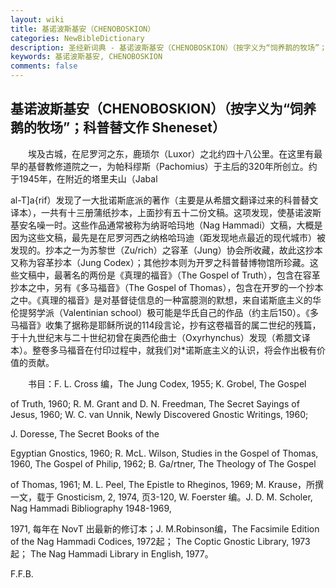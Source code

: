 ```yaml
---
layout: wiki
title: 基诺波斯基安（CHENOBOSKION）
categories: NewBibleDictionary
description: 圣经新词典 - 基诺波斯基安（CHENOBOSKION）（按字义为“饲养鹅的牧场”；科普替文作 Sheneset）
keywords: 基诺波斯基安, CHENOBOSKION
comments: false
---
```


## 基诺波斯基安（CHENOBOSKION）（按字义为“饲养鹅的牧场”；科普替文作 Sheneset）

　　埃及古城，在尼罗河之东，鹿琐尔（Luxor）之北约四十八公里。在这里有最早的基督教修道院之一，为帕科缪斯（Pachomius）于主后的320年所创立。约于1945年，在附近的塔里夫山（Jabal

al-T]a{rif）发现了一大批诺斯底派的著作（主要是从希腊文翻译过来的科普替文译本），一共有十三册蒲纸抄本，上面抄有五十二份文稿。这项发现，使基诺波斯基安名噪一时。这些作品通常被称为纳哥哈玛地（Nag Hammadi）文稿，大概是因为这些文稿，最先是在尼罗河西之纳格哈玛迪（距发现地点最近的现代城市）被发现的。抄本之一为苏黎世（Zu/rich）之容革（Jung）协会所收藏，故此这抄本又称为容革抄本（Jung Codex）；其他抄本则为开罗之科普替博物馆所珍藏。这些文稿中，最著名的两份是《真理的福音》（The Gospel of Truth），包含在容革抄本之中，另有《多马福音》（The Gospel of Thomas），包含在开罗的一个抄本之中。《真理的福音》是对基督徒信息的一种富臆测的默想，来自诺斯底主义的华伦提努学派（Valentinian school）极可能是华氏自己的作品（约主后150）。《多马福音》收集了据称是耶稣所说的114段言论，抄有这卷福音的属二世纪的残篇，于十九世纪末与二十世纪初曾在奥西伦曲士（Oxyrhynchus）发现（希腊文译本）。整卷多马福音在付印过程中，就我们对*诺斯底主义的认识，将会作出极有价值的贡献。

　　书目：F. L. Cross 编，The Jung Codex, 1955; K. Grobel, The Gospel

of Truth, 1960; R. M. Grant and D. N. Freedman, The Secret Sayings of Jesus, 1960; W. C. van Unnik, Newly Discovered Gnostic Writings, 1960;

J. Doresse, The Secret Books of the

Egyptian Gnostics, 1960; R. McL. Wilson, Studies in the Gospel of Thomas, 1960, The Gospel of Philip, 1962; B. Ga/rtner, The Theology of The Gospel

of Thomas, 1961; M. L. Peel, The Epistle to Rheginos, 1969; M. Krause，所撰一文，载于 Gnosticism, 2, 1974, 页3-120, W. Foerster 编。J. D. M. Scholer, Nag Hammadi Bibliography 1948-1969,

1971, 每年在 NovT 出最新的修订本；J. M.Robinson编，The Facsimile Edition of the Nag Hammadi Codices, 1972起； The Coptic Gnostic Library, 1973起； The Nag Hammadi Library in English, 1977。

F.F.B.






